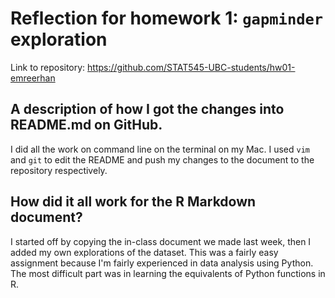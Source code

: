 # Reflection for homework 1: `gapminder` exploration 

Link to repository: https://github.com/STAT545-UBC-students/hw01-emreerhan


## A description of how I got the changes into README.md on GitHub.

I did all the work on command line on the terminal on my Mac. I used `vim` and `git` to edit the README and push my changes to the document to the repository respectively.

## How did it all work for the R Markdown document?

I started off by copying the in-class document we made last week, then I added my own explorations of the dataset. This was a fairly easy assignment because I'm fairly experienced in data analysis using Python. The most difficult part was in learning the equivalents of Python functions in R.
